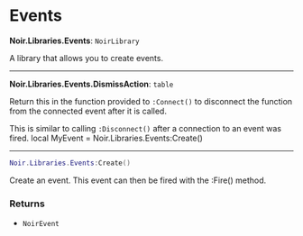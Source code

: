 # Events

**Noir.Libraries.Events**: `NoirLibrary`

A library that allows you to create events.

---

**Noir.Libraries.Events.DismissAction**: `table`

Return this in the function provided to `:Connect()` to disconnect the function from the connected event after it is called.

This is similar to calling `:Disconnect()` after a connection to an event was fired.        local MyEvent = Noir.Libraries.Events:Create()

---

```lua
Noir.Libraries.Events:Create()
```
Create an event. This event can then be fired with the :Fire() method.

### Returns
- `NoirEvent`